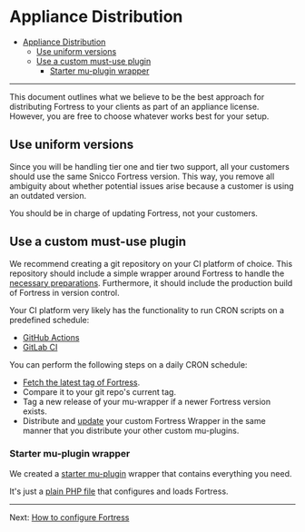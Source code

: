 # Appliance Distribution

<!-- TOC -->
* [Appliance Distribution](#appliance-distribution)
    * [Use uniform versions](#use-uniform-versions)
    * [Use a custom must-use plugin](#use-a-custom-must-use-plugin)
        * [Starter mu-plugin wrapper](#starter-mu-plugin-wrapper)
<!-- TOC -->

---

This document outlines what we believe to be the best approach for distributing Fortress to your clients as
part of an appliance license. However, you are free to choose whatever works best for your setup.

## Use uniform versions

Since you will be handling tier one and tier two support, all your customers should use the same Snicco Fortress version. This way, you remove all ambiguity about whether potential issues arise because a customer is using an outdated version.

You should be in charge of updating Fortress, not your customers.

## Use a custom must-use plugin

We recommend creating a git repository on your CI platform of choice.
This repository should include a simple wrapper around Fortress to handle the [necessary preparations](02_preparation.md).
Furthermore, it should include the production build of Fortress in version control.

Your CI platform very likely has the functionality to run CRON scripts on a predefined schedule:

- [GitHub Actions](https://docs.github.com/en/actions/using-workflows/events-that-trigger-workflows#schedule)
- [GitLab CI](https://docs.gitlab.com/ee/ci/pipelines/schedules.html)

You can perform the following steps on a daily CRON schedule:

- [Fetch the latest tag of Fortress](01_download.md#get-the-latest-version-name-including-beta-releases-).
- Compare it to your git repo's current tag.
- Tag a new release of your mu-wrapper if a newer Fortress version exists.
- Distribute and [update](04_activation.md#updating-the-mu-plugin) your custom Fortress Wrapper in the same manner that you distribute your other custom mu-plugins.

### Starter mu-plugin wrapper

We created a [starter mu-plugin](./../_assets/mu-starter) wrapper that contains everything you need.

It's just a [plain PHP file](./../_assets/mu-starter/acme-host-fortress.php) that configures and loads Fortress.

---

Next: [How to configure Fortress](../configuration/01_how_to_configure_fortress.md)